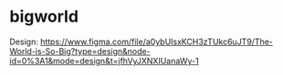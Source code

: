 # bigworld

Design: https://www.figma.com/file/a0ybUIsxKCH3zTUkc6uJT9/The-World-is-So-Big?type=design&node-id=0%3A1&mode=design&t=jfhVyJXNXIUanaWy-1 
